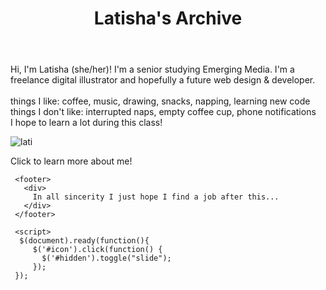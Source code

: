 <!DOCTYPE html>
<html lang="en">
<head>
    <meta charset="UTF-8">
    <meta http-equiv="X-UA-Compatible" content="IE=edge">
    <meta name="viewport" content="width=device-width, initial-scale=1.0">
    <title>Latisha's Archive</title>
    <link rel="stylesheet" href="style.css">
    <script src="https://ajax.googleapis.com/ajax/libs/jquery/3.2.1/jquery.min.js"></script>
</head>

<body>
  <header>
    <div>
        <h1>Latisha's Archive</h1>
    </div>
  </header>
    <div  class="main">
     <div id="hidden"class="col">
       <p class="description">
         Hi, I'm Latisha (she/her)! I'm a senior
        studying Emerging Media.
        I'm a freelance digital illustrator
        and hopefully a future web design &
        developer.
        <br>
        <br>
        things I like:
        coffee,
        music,
        drawing,
        snacks,
        napping,
        learning new code
        <br>
        things I don't like:
        interrupted naps,
        empty coffee cup,
        phone notifications
        <br>
        I hope to learn a lot during this class!</p>
      </div>
      <div id="icon" class="me">
      <img src="https://github.com/LatishaMcCoy/latishamccoy.github.io/issues/1#issue-1144152742"
       alt="lati" / onclick="showDiv()">
       <p class="clickfor" onclick="myFunction()">Click to learn more about me!</p>
     </div>
     </div>

     <footer>
       <div>
         In all sincerity I just hope I find a job after this...
       </div>
     </footer>

     <script>
      $(document).ready(function(){
         $('#icon').click(function() {
           $('#hidden').toggle("slide");
         });
     });



 </script>
</body>
</html>
